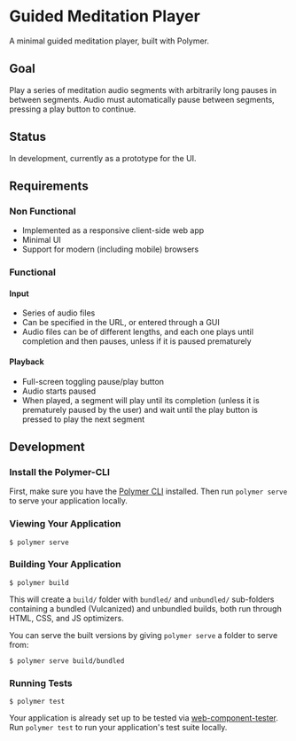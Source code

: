 # Guided Meditation Player
A minimal guided meditation player, built with Polymer.

## Goal
Play a series of meditation audio segments with arbitrarily long pauses in between segments. Audio must automatically pause between segments, pressing a play button to continue.

## Status
In development, currently as a prototype for the UI.

## Requirements

### Non Functional
- Implemented as a responsive client-side web app
- Minimal UI
- Support for modern (including mobile) browsers

### Functional

#### Input
- Series of audio files
- Can be specified in the URL, or entered through a GUI
- Audio files can be of different lengths, and each one plays until completion and then pauses, unless if it is paused prematurely

#### Playback
- Full-screen toggling pause/play button
- Audio starts paused
- When played, a segment will play until its completion (unless it is prematurely paused by the user) and wait until the play button is pressed to play the next segment

## Development

### Install the Polymer-CLI

First, make sure you have the [Polymer CLI](https://www.npmjs.com/package/polymer-cli) installed. Then run `polymer serve` to serve your application locally.

### Viewing Your Application

```
$ polymer serve
```

### Building Your Application

```
$ polymer build
```

This will create a `build/` folder with `bundled/` and `unbundled/` sub-folders
containing a bundled (Vulcanized) and unbundled builds, both run through HTML,
CSS, and JS optimizers.

You can serve the built versions by giving `polymer serve` a folder to serve
from:

```
$ polymer serve build/bundled
```

### Running Tests

```
$ polymer test
```

Your application is already set up to be tested via [web-component-tester](https://github.com/Polymer/web-component-tester). Run `polymer test` to run your application's test suite locally.
